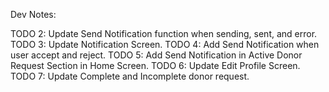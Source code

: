 Dev Notes:

<!-- TODO 1: Update Send Notification function to store data to Firebase Firestore. -->

TODO 2: Update Send Notification function when sending, sent, and error.
TODO 3: Update Notification Screen.
TODO 4: Add Send Notification when user accept and reject.
TODO 5: Add Send Notification in Active Donor Request Section in Home Screen.
TODO 6: Update Edit Profile Screen.
TODO 7: Update Complete and Incomplete donor request.
